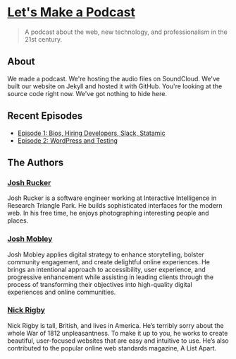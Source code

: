 # [Let's Make a Podcast](http://www.letsmakeapodcast.org)

> A podcast about the web, new technology, and professionalism in the 21st century.

## About 

We made a podcast. We're hosting the audio files on SoundCloud. We've built our website on Jekyll and hosted it with GitHub. You're looking at the source code right now. We've got nothing to hide here.

## Recent Episodes

* [Episode 1: Bios, Hiring Developers, Slack, Statamic](http://localhost:4000/episodes/2016/03/06/episode-1.html)
* [Episode 2: WordPress and Testing](http://www.letsmakeapodcast.org/episodes/2016/03/16/episode-2.html)

## The Authors

### [Josh Rucker](http://jrrucker.github.io) 

Josh Rucker is a software engineer working at Interactive Intelligence in Research Triangle Park. He builds sophisticated interfaces for the modern web. In his free time, he enjoys photographing interesting people and places.

### [Josh Mobley](http://joshmobley.net) 

Josh Mobley applies digital strategy to enhance storytelling, bolster community engagement, and create delightful online experiences. He brings an intentional approach to accessibility, user experience, and progressive enhancement while assisting in leading clients through the process of transforming their objectives into high-quality digital experiences and online communities.

### [Nick Rigby](http://nickrigby.com)

Nick Rigby is tall, British, and lives in America. He’s terribly sorry about the whole War of 1812 unpleasantness. To make it up to you, he works to create beautiful, user-focused websites that are easy and intuitive to use. He’s also contributed to the popular online web standards magazine, A List Apart.
